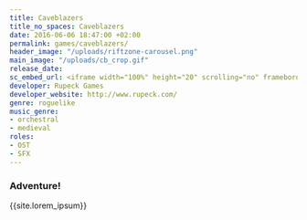 ```yaml
---
title: Caveblazers
title_no_spaces: Caveblazers
date: 2016-06-06 18:47:00 +02:00
permalink: games/caveblazers/
header_image: "/uploads/riftzone-carousel.png"
main_image: "/uploads/cb_crop.gif"
release_date: 
sc_embed_url: <iframe width="100%" height="20" scrolling="no" frameborder="no" src="https://w.soundcloud.com/player/?url=https%3A//api.soundcloud.com/tracks/254862049&amp;color=ff5500&amp;inverse=false&amp;auto_play=false&amp;show_user=true"></iframe>
developer: Rupeck Games
developer_website: http://www.rupeck.com/
genre: roguelike
music_genre:
- orchestral
- medieval
roles:
- OST
- SFX
---
```


### Adventure!
{{site.lorem_ipsum}}
